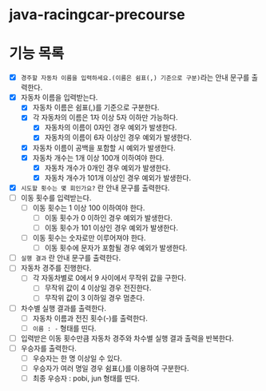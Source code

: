 # java-racingcar-precourse

# 기능 목록
- [X]  `경주할 자동차 이름을 입력하세요.(이름은 쉼표(,) 기준으로 구분)`라는 안내 문구를 출력한다.
- [X]  자동차 이름을 입력받는다.
    - [X]  자동차 이름은 쉼표(,)를 기준으로 구분한다. 
    - [X]  각 자동차의 이름은 1자 이상 5자 이하만 가능하다. 
        - [X]  자동차의 이름이 0자인 경우 예외가 발생한다. 
        - [X]  자동차의 이름이 6자 이상인 경우 예외가 발생한다. 
    - [X]  자동차 이름이 공백을 포함할 시 예외가 발생한다. 
    - [X]  자동차 개수는 1개 이상 100개 이하여야 한다. 
        - [X]  자동차 개수가 0개인 경우 예외가 발생한다. 
        - [X]  자동차 개수가 101개 이상인 경우 예외가 발생한다. 
- [X]  `시도할 횟수는 몇 회인가요?` 란 안내 문구를 출력한다.
- [ ]  이동 횟수를 입력받는다.
    - [ ]  이동 횟수는 1 이상 100 이하여야 한다.
        - [ ]  이동 횟수가 0 이하인 경우 예외가 발생한다.
        - [ ]  이동 횟수가 101 이상인 경우 예외가 발생한다.
    - [ ]  이동 횟수는 숫자로만 이루어져야 한다.
        - [ ]  이동 횟수에 문자가 포함될 경우 예외가 발생한다.
- [ ]  `실행 결과` 란 안내 문구를 출력한다.
- [ ]  자동차 경주를 진행한다.
    - [ ]  각 자동차별로 0에서 9 사이에서 무작위 값을 구한다.
        - [ ]  무작위 값이 4 이상일 경우 전진한다.
        - [ ]  무작위 값이 3 이하일 경우 멈춘다.
- [ ]  차수별 실행 결과를 출력한다.
    - [ ]  자동차 이름과 전진 횟수(-)를 출력한다.
    - [ ]  `이름 : -` 형태를 띤다.
- [ ]  입력받은 이동 횟수만큼 자동차 경주와 차수별 실행 결과 출력을 반복한다.
- [ ]  우승자를 출력한다.
    - [ ]  우승자는 한 명 이상일 수 있다.
    - [ ]  우승자가 여러 명일 경우 쉼표(,)를 이용하여 구분한다.
    - [ ]  최종 우승자 : pobi, jun 형태를 띤다.
